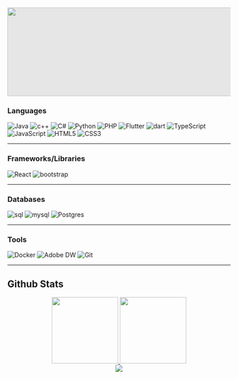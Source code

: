 <h1 align="center">
 <a href="https://github.com/bekirglr">
  <img style="display: block;-webkit-user-select: none;margin: auto;cursor: zoom-in;background-color: hsl(0, 0%, 90%);" src="https://media.tenor.com/GVk4jB2u_i8AAAAd/coding.gif" width="700" height="200">
  </a>
</h1>


### Languages
![Java](https://img.shields.io/badge/Java-c40000?style=for-the-badge&logo=java&logoColor=white)
![c++](https://img.shields.io/badge/C%2B%2B-00599C?style=for-the-badge&logo=c%2B%2B&logoColor=white)
![C#](https://img.shields.io/badge/c%23-%23239120.svg?style=for-the-badge&logo=c-sharp&logoColor=white)
![Python](https://img.shields.io/badge/python-3670A0?style=for-the-badge&logo=python&logoColor=ffdd54)
![PHP](https://img.shields.io/badge/PHP-777BB4?style=for-the-badge&logo=php&logoColor=white)
![Flutter](https://img.shields.io/badge/Flutter-005C84?style=for-the-badge&logo=flutter&logoColor=white)
![dart](https://img.shields.io/badge/dart-005C84?style=for-the-badge&logo=dart&logoColor=white)
![TypeScript](https://img.shields.io/badge/typescript-%23007ACC.svg?style=for-the-badge&logo=typescript&logoColor=white)
![JavaScript](https://img.shields.io/badge/javascript-%23323330.svg?style=for-the-badge&logo=javascript&logoColor=%23F7DF1E)
![HTML5](https://img.shields.io/badge/html5-%23E34F26.svg?style=for-the-badge&logo=html5&logoColor=white)
![CSS3](https://img.shields.io/badge/css3-%231572B6.svg?style=for-the-badge&logo=css3&logoColor=white)

---
### Frameworks/Libraries



![React](https://img.shields.io/badge/React-20232A?style=for-the-badge&logo=react&logoColor=61DAFB)
![bootstrap](https://img.shields.io/badge/Bootstrap-563D7C?style=for-the-badge&logo=bootstrap&logoColor=white)

---

### Databases

![sql](https://img.shields.io/badge/SQL-005C84?style=for-the-badge&logo=sql&logoColor=white)
![mysql](https://img.shields.io/badge/MySQL-005C84?style=for-the-badge&logo=mysql&logoColor=white)
![Postgres](https://img.shields.io/badge/postgres-%23316192.svg?style=for-the-badge&logo=postgresql&logoColor=white)

---

### Tools

![Docker](https://img.shields.io/badge/docker-gray?style=for-the-badge&logo=docker&logoColor=white)
![Adobe DW](https://img.shields.io/badge/adobe%20dreamweaver-green?style=for-the-badge&logo=adobe%20dreamweaver&logoColor=white)
![Git](https://img.shields.io/badge/git-c44d00?style=for-the-badge&logo=git&logoColor=white)

---

<h2 align="left" id="macropower-tech">Github Stats  </h2>

<div align="center">
  <a href="https://github.com/bekirglr">
         <img height="150px" src="https://github-readme-stats.vercel.app/api?username=bekirglr&show_icons=true&theme=gruvbox&include_all_commits=true&count_private=true" />
  <img height="150px" src="https://github-readme-stats.vercel.app/api/top-langs/?username=bekirglr&layout=compact&langs_count=7&theme=gruvbox" />
  </a>
</div>
<div align="center" width="100">
  <img align="center "src="https://github-profile-trophy.vercel.app/?username=bekirglr&column=8&theme=gruvbox&no-frame=true&margin-w=3&margin-h=5"/>
</div>
